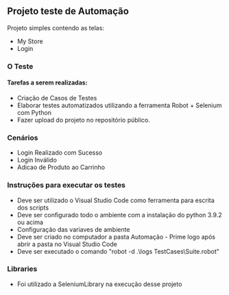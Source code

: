 
## Projeto teste de Automação

Projeto simples contendo as telas:

- My Store
- Login
 
 
### O Teste
#### Tarefas a serem realizadas:

- Criação de Casos de Testes
- Elaborar testes automatizados utilizando a ferramenta Robot + Selenium com Python
- Fazer upload do projeto no repositório público.
 
 
### Cenários

- Login Realizado com Sucesso
-  Login Inválido
-  Adicao de Produto ao Carrinho

 ### Instruções para executar os testes
- Deve ser utilizado  o Visual Studio Code  como ferramenta para escrita dos scripts
-  Deve ser configurado todo o ambiente com a instalação do python  3.9.2 ou acima
-  Configuração das variaves de ambiente
-  Deve ser criado  no computador a  pasta  Automação - Prime logo após  abrir a pasta  no Visual Studio Code
-  Deve ser executado  o comando  "robot -d .\logs TestCases\Suite.robot"
 
  ### Libraries 
- Foi utilizado a  SeleniumLibrary na execução desse projeto

